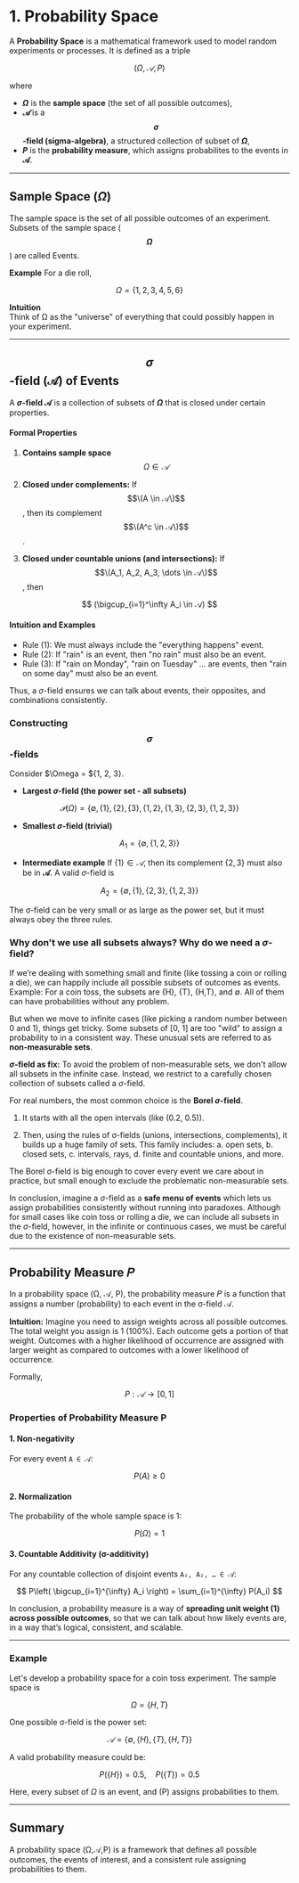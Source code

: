 # 1. Probability Space
A **Probability Space** is a mathematical framework used to model random experiments or processes. It is defined as a triple

$$
(\Omega, 𝒜, P)
$$

where  
- **$\Omega$** is the **sample space** (the set of all possible outcomes),  
- **$𝒜$** is a **$$\sigma$$-field (sigma-algebra)**, a structured collection of subset of **$\Omega$**,  
- **$P$** is the **probability measure**, which assigns probabilites to the events in **𝒜**. 

---
## Sample Space ($\Omega$)
The sample space is the set of all possible outcomes of an experiment. Subsets of the sample space (**$$\Omega$$**) are called Events.

**Example**
For a die roll,

$$
\Omega = \lbrace 1, 2, 3, 4, 5, 6 \rbrace
$$

**Intuition**  
Think of Ω as the "universe" of everything that could possibly happen in your experiment.

---

## $$\sigma$$-field (𝒜) of Events
A **$\sigma$-field 𝒜** is a collection of subsets of **$\Omega$** that is closed under certain properties.

#### Formal Properties
1. **Contains sample space** $$\Omega \in 𝒜$$
3. **Closed under complements:** If $$\(A \in 𝒜\)$$, then its complement $$\(A^c \in 𝒜\)$$.
   

4. **Closed under countable unions (and intersections):** If $$\(A_1, A_2, A_3, \dots \in 𝒜\)$$, then

$$
(\bigcup_{i=1}^\infty A_i \in 𝒜)
$$  

#### Intuition and Examples
- Rule (1): We must always include the "everything happens" event.
- Rule (2): If "rain" is an event, then "no rain" must also be an event.
- Rule (3): If "rain on Monday", "rain on Tuesday" ... are events, then "rain on some day" must also be an event.

Thus, a $\sigma$-field ensures we can talk about events, their opposites, and combinations consistently. 

### Constructing $$\sigma$$-fields
Consider $\Omega = ${1, 2, 3}. 
- **Largest $\sigma$-field (the power set - all subsets)**
  
$$
𝒫(Ω)=\lbrace ∅, \lbrace1\rbrace, \lbrace2\rbrace, \lbrace3\rbrace, \lbrace1,2\rbrace, \lbrace1,3\rbrace, \lbrace2,3\rbrace, \lbrace1,2,3\rbrace \rbrace
$$

- **Smallest $\sigma$-field (trivial)**

$$
A_1 ​= \lbrace ∅,\lbrace1,2,3\rbrace \rbrace
$$

-  **Intermediate example** If $\lbrace 1 \rbrace \in 𝒜$, then its complement  $\lbrace 2, 3 \rbrace$ must also be in **𝒜**. A valid $\sigma$-field is

$$
A_2​ = \lbrace ∅, \lbrace 1 \rbrace, \lbrace 2,3 \rbrace, \lbrace 1,2,3 \rbrace \rbrace
$$

The σ-field can be very small or as large as the power set, but it must always obey the three rules.

### Why don't we use all subsets always? Why do we need a $\sigma$-field?
If we’re dealing with something small and finite (like tossing a coin or rolling a die), we can happily include all possible subsets of outcomes as events.
Example: For a coin toss, the subsets are {H}, {T}, {H,T}, and ∅. All of them can have probabilities without any problem.

But when we move to infinite cases (like picking a random number between 0 and 1), things get tricky. Some subsets of [0, 1] are too "wild" to assign a probability to in a consistent way. These unusual sets are referred to as **non-measurable sets**.

**$\sigma$-field as fix:**
To avoid the problem of non-measurable sets, we don't allow all subsets in the infinite case. Instead, we restrict to a carefully chosen collection of subsets called a $\sigma$-field.

For real numbers, the most common choice is the **Borel $\sigma$-field**.

1. It starts with all the open intervals (like (0.2, 0.5)).

2. Then, using the rules of σ-fields (unions, intersections, complements), it builds up a huge family of sets. This family includes:
   a. open sets,
   b. closed sets,
   c. intervals, rays,
   d. finite and countable unions, and more.

The Borel σ-field is big enough to cover every event we care about in practice, but small enough to exclude the problematic non-measurable sets.

In conclusion, imagine a $\sigma$-field as a **safe menu of events** which lets us assign probabilities consistently without running into paradoxes. Although for small cases like coin toss or rolling a die, we can include all subsets in the $\sigma$-field, however, in the infinite or continuous cases, we must be careful due to the existence of non-measurable sets.

---

## Probability Measure 𝑃
In a probability space (Ω, 𝒜, P), the probability measure 𝑃 is a function that assigns a number (probability) to each event in the σ-field 𝒜.

**Intuition:** Imagine you need to assign weights across all possible outcomes. The total weight you assign is 1 (100%). Each outcome gets a portion of that weight. Outcomes with a higher likelihood of occurrence are assigned with larger weight as compared to outcomes with a lower likelihood of occurrence. 

Formally,

$$
P: 𝒜 \to [0,1]
$$

### Properties of Probability Measure P

#### 1. Non-negativity
For every event `A ∈ 𝒜`:

$$
P(A) \geq 0
$$

#### 2. Normalization
The probability of the whole sample space is 1:

$$
P(\Omega) = 1
$$

#### 3. Countable Additivity (σ-additivity)
For any countable collection of disjoint events `A₁, A₂, … ∈ 𝒜`:

$$
P\left( \bigcup_{i=1}^{\infty} A_i \right) 
= \sum_{i=1}^{\infty} P(A_i)
$$

In conclusion, a probability measure is a way of **spreading unit weight (1) across possible outcomes**, so that we can talk about how likely events are, in a way that’s logical, consistent, and scalable.

---

### Example

Let's develop a probability space for a coin toss experiment. The sample space is

$$
\Omega = \lbrace H, T \rbrace
$$

One possible σ-field is the power set:  

$$
𝒜 = \lbrace \emptyset, \lbrace H \rbrace, \lbrace T \rbrace, \lbrace H,T \rbrace \rbrace
$$

A valid probability measure could be:  

$$
P( \lbrace H \rbrace) = 0.5, \quad P( \lbrace T \rbrace) = 0.5
$$

Here, every subset of $\Omega$ is an event, and \(P\) assigns probabilities to them.

---

## Summary

A probability space (Ω,𝒜,P) is a framework that defines all possible outcomes, the events of interest, and a consistent rule assigning probabilities to them.
